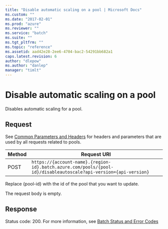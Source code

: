 ```yaml
---
title: "Disable automatic scaling on a pool | Microsoft Docs"
ms.custom: ""
ms.date: "2017-02-01"
ms.prod: "azure"
ms.reviewer: ""
ms.service: "batch"
ms.suite: ""
ms.tgt_pltfrm: ""
ms.topic: "reference"
ms.assetid: aad42e28-2ee6-4704-bac2-54291bb682a1
caps.latest.revision: 6
author: "dlepow"
ms.author: "danlep"
manager: "timlt"
---
```

# Disable automatic scaling on a pool
  Disables automatic scaling for a pool.  
  
## Request  
 See [Common Parameters and Headers](../batchservice/common-parameters-and-headers.md) for headers and parameters that are used by all requests related to pools.  
  
|Method|Request URI|  
|------------|-----------------|  
|POST|`https://{account-name}.{region-id}.batch.azure.com/pools/{pool-id}/disableautoscale?api-version={api-version}`|  
  
 Replace {pool-id} with the id of the pool that you want to update.  
  
 The request body is empty.  
  
## Response  
 Status code: 200. For more information, see [Batch Status and Error Codes](../batchservice/batch-status-and-error-codes.md)  
  
  
